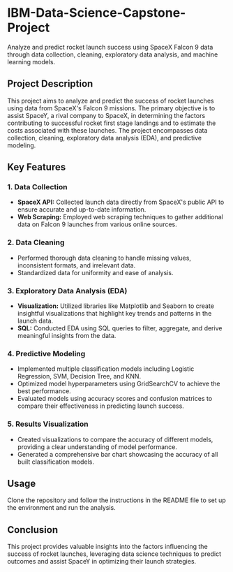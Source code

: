 # IBM-Data-Science-Capstone-Project
Analyze and predict rocket launch success using SpaceX Falcon 9 data through data collection, cleaning, exploratory data analysis, and machine learning models.

## Project Description

This project aims to analyze and predict the success of rocket launches using data from SpaceX's Falcon 9 missions. The primary objective is to assist SpaceY, a rival company to SpaceX, in determining the factors contributing to successful rocket first stage landings and to estimate the costs associated with these launches. The project encompasses data collection, cleaning, exploratory data analysis (EDA), and predictive modeling.

## Key Features

### 1. Data Collection
- **SpaceX API:** Collected launch data directly from SpaceX's public API to ensure accurate and up-to-date information.
- **Web Scraping:** Employed web scraping techniques to gather additional data on Falcon 9 launches from various online sources.

### 2. Data Cleaning
- Performed thorough data cleaning to handle missing values, inconsistent formats, and irrelevant data.
- Standardized data for uniformity and ease of analysis.

### 3. Exploratory Data Analysis (EDA)
- **Visualization:** Utilized libraries like Matplotlib and Seaborn to create insightful visualizations that highlight key trends and patterns in the launch data.
- **SQL:** Conducted EDA using SQL queries to filter, aggregate, and derive meaningful insights from the data.

### 4. Predictive Modeling
- Implemented multiple classification models including Logistic Regression, SVM, Decision Tree, and KNN.
- Optimized model hyperparameters using GridSearchCV to achieve the best performance.
- Evaluated models using accuracy scores and confusion matrices to compare their effectiveness in predicting launch success.

### 5. Results Visualization
- Created visualizations to compare the accuracy of different models, providing a clear understanding of model performance.
- Generated a comprehensive bar chart showcasing the accuracy of all built classification models.

## Usage
Clone the repository and follow the instructions in the README file to set up the environment and run the analysis.

## Conclusion
This project provides valuable insights into the factors influencing the success of rocket launches, leveraging data science techniques to predict outcomes and assist SpaceY in optimizing their launch strategies.
